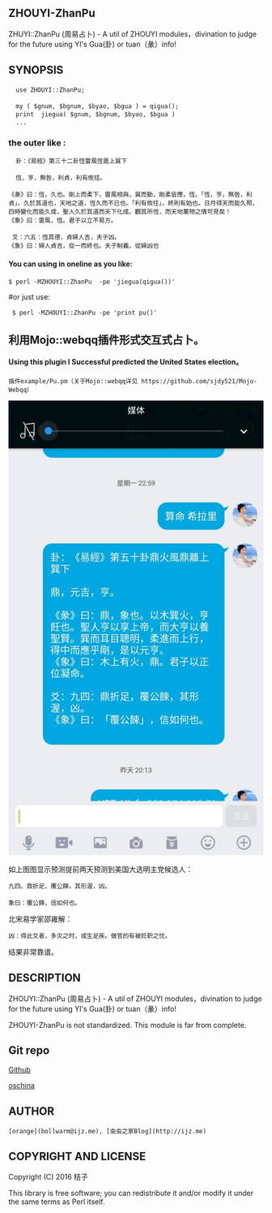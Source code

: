 
## ZHOUYI-ZhanPu
 
ZHUYI::ZhanPu (周易占卜) - A util of ZHOUYI modules，divination to judge for the future using YI's Gua(卦) or tuan（彖）info!
 
 
## SYNOPSIS
 
      use ZHOUYI::ZhanPu;
     
      my ( $gnum, $bgnum, $byao, $bgua ) = qigua();
      print  jiegua( $gnum, $bgnum, $byao, $bgua )
      ...

### the outer like :

      卦：《易經》第三十二卦恆雷風恆震上巽下

      恆，亨，無咎，利貞，利有攸往。

    《彖》曰：恆，久也。剛上而柔下，雷風相與，巽而動，剛柔皆應，恆。「恆，亨，無咎，利貞」，久於其道也，天地之道，恆久而不已也。「利有攸往」，終則有始也。日月得天而能久照，四時變化而能久成，聖人久於其道而天下化成。觀其所恆，而天地萬物之情可見矣！
    《象》曰：雷風，恆。君子以立不易方。

     爻：六五：恆其德，貞婦人吉，夫子凶。
    《象》曰：婦人貞吉，從一而終也。夫子制義，從婦凶也
 
#### You can using in oneline as you like:

    $ perl -MZHOUYI::ZhanPu  -pe 'jiegua(qigua())'
    
 #or just use:  
    
     $ perl -MZHOUYI::ZhanPu -pe 'print pu()'

## 利用Mojo::webqq插件形式交互式占卜。

####  Using this plugin I Successful predicted the United States election。

    插件example/Pu.pm（关于Mojo::webqq详见 https://github.com/sjdy521/Mojo-Webqq）

   ![成功预测美帝大选](example/zhanpu.jpg)

  
   如上图图显示预测提前两天预测到美国大选明主党候选人：
    
    九四。鼎折足，覆公餗，其形渥，凶。

    象曰：覆公餗，信如何也。
    
  北宋易学家邵雍解：

    凶：得此爻者，多灾之时，或生足疾。做官的有被贬职之忧。

  结果非常靠谱。

 
## DESCRIPTION
 
  ZHOUYI::ZhanPu (周易占卜) - A util of ZHOUYI modules，divination to judge for the future using YI's Gua(卦) or tuan（彖）info!
 
  ZHOUYI-ZhanPu  is not standardized. This module is far from complete.
 
 

## Git repo
 
  [Github](http://github.com/bollwarm/ZHOUYI-ZhanPu)
  
  [oschina](https://git.oschina.net/ijz/ZHOUYI-ZhanPu)
 
## AUTHOR
 
    [orange](bollwarm@ijz.me), [虫虫之家Blog](http://ijz.me)

## COPYRIGHT AND LICENSE
 
Copyright (C) 2016 桔子
 
This library is free software; you can redistribute it and/or modify
it under the same terms as Perl itself.

